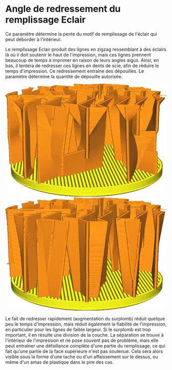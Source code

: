 Angle de redressement du remplissage Eclair
====
Ce paramètre détermine la pente du motif de remplissage de l'éclair qui peut déborder à l'intérieur.

Le remplissage Eclair produit des lignes en zigzag ressemblant à des éclairs là où il doit soutenir le haut de l'impression, mais ces lignes prennent beaucoup de temps à imprimer en raison de leurs angles aigus. Ainsi, en bas, il tentera de redresser ces lignes en dents de scie, afin de réduire le temps d'impression. Ce redressement entraîne des dépouilles. Le paramètre détermine la quantité de dépouille autorisée.

![À 40°, les lignes de remplissage convergent rapidement en lignes droites.](../../../articles/images/lightning_infill_straightening_angle_40.png)
![A 10°, il n'y a plus de surplombs abrupts dans le remplissage.](../../../articles/images/lightning_infill_straightening_angle_10.png)

Le fait de redresser rapidement (augmentation du surplomb) réduit quelque peu le temps d'impression, mais réduit également la fiabilité de l'impression, en particulier pour les lignes de faible largeur. Si le surplomb est trop important, il en résulte une division de la couche. La séparation se trouve à l'intérieur de l'impression et ne pose souvent pas de problème, mais elle peut entraîner une défaillance complète d'une partie du remplissage, ce qui fait qu'une partie de la face supérieure n'est pas soutenue. Cela sera alors visible sous la forme d'une tache  ou d'un affaissement sur le dessus, ou même d'un amas de plastique dans le pire des cas.
